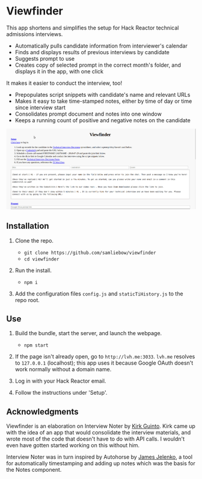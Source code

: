 # Viewfinder

This app shortens and simplifies the setup for Hack Reactor technical admissions interviews. 
* Automatically pulls candidate information from interviewer's calendar
* Finds and displays results of previous interviews by candidate
* Suggests prompt to use
* Creates copy of selected prompt in the correct month's folder, and displays it in the app, with one click

It makes it easier to conduct the interview, too! 
* Prepopulates script snippets with candidate's name and relevant URLs
* Makes it easy to take time-stamped notes, either by time of day or time since interview start
* Consolidates prompt document and notes into one window
* Keeps a running count of positive and negative notes on the candidate

<p align='center'>
  <img src="./viewfinder.gif" alt="Viewfinder demo">
</p>

## Installation

1. Clone the repo.
    * `git clone https://github.com/samliebow/viewfinder`
    * `cd viewfinder`

2. Run the install.
    * `npm i`

3. Add the configuration files `config.js` and `staticTiHistory.js` to the repo root.

## Use

1. Build the bundle, start the server, and launch the webpage.
    * `npm start`

2. If the page isn't already open, go to `http://lvh.me:3033`. `lvh.me` resolves to `127.0.0.1` (localhost); this app uses it because Google OAuth doesn't work normally without a domain name.

3. Log in with your Hack Reactor email.

4. Follow the instructions under 'Setup'.

## Acknowledgments

Viewfinder is an elaboration on Interview Noter by [Kirk Guinto](http://github.com/kguinto). Kirk came up with the idea of an app that would consolidate the interview materials, and wrote most of the code that doesn't have to do with API calls. I wouldn't even have gotten started working on this without him.

Interview Noter was in turn inspired by Autohorse by [James Jelenko](https://github.com/emp-norton), a tool for automatically timestamping and adding up notes which was the basis for the Notes component.